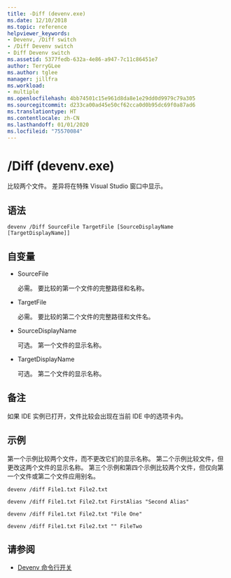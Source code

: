 ```yaml
---
title: -Diff (devenv.exe)
ms.date: 12/10/2018
ms.topic: reference
helpviewer_keywords:
- Devenv, /Diff switch
- /Diff Devenv switch
- Diff Devenv switch
ms.assetid: 5377fedb-632a-4e86-a947-7c11c86451e7
author: TerryGLee
ms.author: tglee
manager: jillfra
ms.workload:
- multiple
ms.openlocfilehash: 4bb74501c15e961d8da8e1e29dd0d9979c79a305
ms.sourcegitcommit: d233ca00ad45e50cf62cca0d0b95dc69f0a87ad6
ms.translationtype: HT
ms.contentlocale: zh-CN
ms.lasthandoff: 01/01/2020
ms.locfileid: "75570084"
---
```

# <a name="diff-devenvexe"></a>/Diff (devenv.exe)

比较两个文件。 差异将在特殊 Visual Studio 窗口中显示。

## <a name="syntax"></a>语法

```shell
devenv /Diff SourceFile TargetFile [SourceDisplayName [TargetDisplayName]]
```

## <a name="arguments"></a>自变量

- SourceFile 

  必需。 要比较的第一个文件的完整路径和名称。

- TargetFile 

  必需。 要比较的第二个文件的完整路径和文件名。

- SourceDisplayName 

  可选。 第一个文件的显示名称。

- TargetDisplayName 

  可选。 第二个文件的显示名称。

## <a name="remarks"></a>备注

如果 IDE 实例已打开，文件比较会出现在当前 IDE 中的选项卡内。

## <a name="example"></a>示例

第一个示例比较两个文件，而不更改它们的显示名称。 第二个示例比较文件，但更改这两个文件的显示名称。 第三个示例和第四个示例比较两个文件，但仅向第一个文件或第二个文件应用别名。

```shell
devenv /diff File1.txt File2.txt

devenv /diff File1.txt File2.txt FirstAlias "Second Alias"

devenv /diff File1.txt File2.txt "File One"

devenv /diff File1.txt File2.txt "" FileTwo
```

## <a name="see-also"></a>请参阅

- [Devenv 命令行开关](../../ide/reference/devenv-command-line-switches.md)
